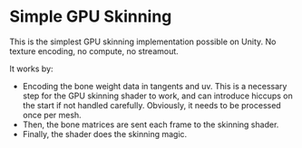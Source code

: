 # Simple GPU Skinning

This is the simplest GPU skinning implementation possible on Unity. No texture encoding, no compute, no streamout.

It works by:
- Encoding the bone weight data in tangents and uv. This is a necessary step for the GPU skinning shader to work, and can introduce hiccups on the start if not handled carefully. Obviously, it needs to be processed once per mesh.
- Then, the bone matrices are sent each frame to the skinning shader.
- Finally, the shader does the skinning magic.
